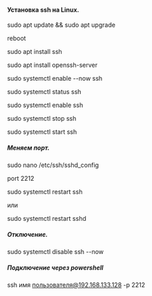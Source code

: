 #### Установка ssh на Linux.

sudo apt update && sudo apt upgrade

reboot

sudo apt install ssh

sudo apt install openssh-server

sudo systemctl enable --now ssh

sudo systemctl status ssh

sudo systemctl enable ssh

sudo systemctl stop ssh

sudo systemctl start ssh

##### Меняем порт.

sudo nano /etc/ssh/sshd_config

port 2212

sudo systemctl restart ssh

или

sudo systemctl restart sshd

##### Отключение.

sudo systemctl disable ssh --now

##### Подключение через powershell
ssh имя пользователя@192.168.133.128 -p 2212

